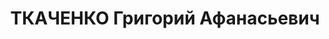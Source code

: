 ---
title: ТКАЧЕНКО Григорий Афанасьевич
description: "Род. 23.01.1899, Донецкая обл., б. Старобельский окр., с. Павленково,\
  \ украинец, обр.: высшее, педагог, член КП(б)У с 1920 по 1937. Проживал: г. Тульчин,\
  \ ул. Учительская. Директор Тульчин.педагогич.техникума, учитель \n  Арестован Тульчин.\
  \ РО НКВД 05.10.1937. Обв. по ст. 54-8, 11 УК УССР. Приговор: ВК ВС СССР, 26.12.1937\
  \ – ВМН с конфискацией имущества. Расстрелян 27.12.1937. \n  Реабилитирован ВК ВС\
  \ СССР 28.03.1959"
---
